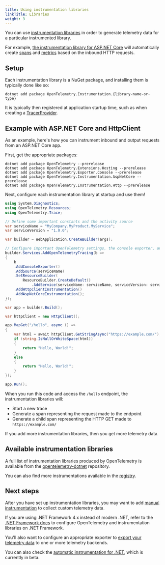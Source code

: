 ```yaml
---
title: Using instrumentation libraries
linkTitle: Libraries
weight: 3
---
```


You can use [instrumentation libraries](/docs/reference/specification/glossary/#instrumentation-library)
in order to generate telemetry data for a particular instrumented library.

For example, [the instrumentation library for ASP.NET Core](https://www.nuget.org/packages/OpenTelemetry.Instrumentation.AspNetCore)
will automatically
create [spans](/docs/concepts/signals/traces/#spans-in-opentelemetry)
and [metrics](/docs/concepts/signals/metrics)
based on the inbound HTTP requests.

## Setup

Each instrumentation library is a NuGet package, and installing them is
typically done like so:

```console
dotnet add package OpenTelemetry.Instrumentation.{library-name-or-type}
```

It is typically then registered at application startup time, such as when
creating a
[TracerProvider](/docs/concepts/signals/traces/#tracer-provider).

## Example with ASP.NET Core and HttpClient

As an example, here's how you can instrument inbound and output
requests from an ASP.NET Core app.

First, get the appropriate packages:

```console
dotnet add package OpenTelemetry --prerelease
dotnet add package OpenTelemetry.Extensions.Hosting --prerelease
dotnet add package OpenTelemetry.Exporter.Console --prerelease
dotnet add package OpenTelemetry.Instrumentation.AspNetCore --prerelease
dotnet add package OpenTelemetry.Instrumentation.Http --prerelease
```

Next, configure each instrumentation library at startup and use them!

```csharp
using System.Diagnostics;
using OpenTelemetry.Resources;
using OpenTelemetry.Trace;

// Define some important constants and the activity source
var serviceName = "MyCompany.MyProduct.MyService";
var serviceVersion = "1.0.0";

var builder = WebApplication.CreateBuilder(args);

// Configure important OpenTelemetry settings, the console exporter, and instrumentation library
builder.Services.AddOpenTelemetryTracing(b =>
{
    b
    .AddConsoleExporter()
    .AddSource(serviceName)
    .SetResourceBuilder(
        ResourceBuilder.CreateDefault()
            .AddService(serviceName: serviceName, serviceVersion: serviceVersion))
    .AddHttpClientInstrumentation()
    .AddAspNetCoreInstrumentation();
});

var app = builder.Build();

var httpClient = new HttpClient();

app.MapGet("/hello", async () =>
{
    var html = await httpClient.GetStringAsync("https://example.com/");
    if (string.IsNullOrWhiteSpace(html))
    {
        return "Hello, World!";
    }
    else
    {
        return "Hello, World!";
    }
});

app.Run();
```

When you run this code and access the `/hello` endpoint,
the instrumentation libraries will:

* Start a new trace
* Generate a span representing the request made to the endpoint
* Generate a child span representing the HTTP GET made to
  `https://example.com/`

If you add more instrumentation libraries,
then you get more telemetry data.

## Available instrumentation libraries

A full list of instrumentation libraries produced by OpenTelemetry is available
from the [opentelemetry-dotnet][] repository.

You can also find more instrumentations available in the
[registry](/registry/?language=dotnet&component=instrumentation).

## Next steps

After you have set up instrumentation libraries, you may want to add [manual
instrumentation](/docs/instrumentation/net/manual) to collect custom telemetry
data.

If you are using .NET Framework 4.x instead of modern .NET, refer to the [.NET
Framework docs](/docs/instrumentation/net/netframework) to configure
OpenTelemetry and instrumentation libraries on .NET Framework.

You'll also want to configure an appropriate exporter to [export your telemetry
data](/docs/instrumentation/net/exporters) to one or more telemetry backends.

You can also check the
[automatic instrumentation for .NET](/docs/instrumentation/net/automatic),
which is currently in beta.

[opentelemetry-dotnet]: https://github.com/open-telemetry/opentelemetry-dotnet
